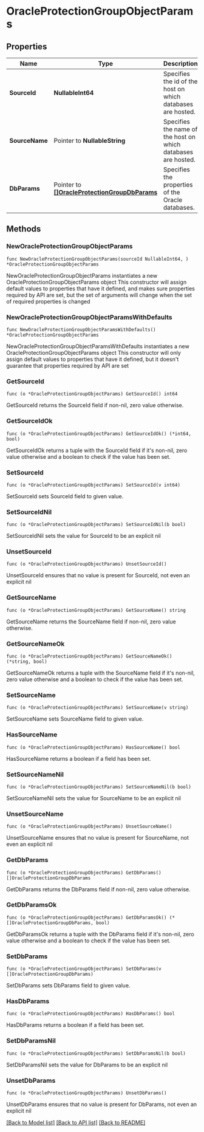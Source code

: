 # OracleProtectionGroupObjectParams

## Properties

Name | Type | Description | Notes
------------ | ------------- | ------------- | -------------
**SourceId** | **NullableInt64** | Specifies the id of the host on which databases are hosted. | 
**SourceName** | Pointer to **NullableString** | Specifies the name of the host on which databases are hosted. | [optional] [readonly] 
**DbParams** | Pointer to [**[]OracleProtectionGroupDbParams**](OracleProtectionGroupDbParams.md) | Specifies the properties of the Oracle databases. | [optional] 

## Methods

### NewOracleProtectionGroupObjectParams

`func NewOracleProtectionGroupObjectParams(sourceId NullableInt64, ) *OracleProtectionGroupObjectParams`

NewOracleProtectionGroupObjectParams instantiates a new OracleProtectionGroupObjectParams object
This constructor will assign default values to properties that have it defined,
and makes sure properties required by API are set, but the set of arguments
will change when the set of required properties is changed

### NewOracleProtectionGroupObjectParamsWithDefaults

`func NewOracleProtectionGroupObjectParamsWithDefaults() *OracleProtectionGroupObjectParams`

NewOracleProtectionGroupObjectParamsWithDefaults instantiates a new OracleProtectionGroupObjectParams object
This constructor will only assign default values to properties that have it defined,
but it doesn't guarantee that properties required by API are set

### GetSourceId

`func (o *OracleProtectionGroupObjectParams) GetSourceId() int64`

GetSourceId returns the SourceId field if non-nil, zero value otherwise.

### GetSourceIdOk

`func (o *OracleProtectionGroupObjectParams) GetSourceIdOk() (*int64, bool)`

GetSourceIdOk returns a tuple with the SourceId field if it's non-nil, zero value otherwise
and a boolean to check if the value has been set.

### SetSourceId

`func (o *OracleProtectionGroupObjectParams) SetSourceId(v int64)`

SetSourceId sets SourceId field to given value.


### SetSourceIdNil

`func (o *OracleProtectionGroupObjectParams) SetSourceIdNil(b bool)`

 SetSourceIdNil sets the value for SourceId to be an explicit nil

### UnsetSourceId
`func (o *OracleProtectionGroupObjectParams) UnsetSourceId()`

UnsetSourceId ensures that no value is present for SourceId, not even an explicit nil
### GetSourceName

`func (o *OracleProtectionGroupObjectParams) GetSourceName() string`

GetSourceName returns the SourceName field if non-nil, zero value otherwise.

### GetSourceNameOk

`func (o *OracleProtectionGroupObjectParams) GetSourceNameOk() (*string, bool)`

GetSourceNameOk returns a tuple with the SourceName field if it's non-nil, zero value otherwise
and a boolean to check if the value has been set.

### SetSourceName

`func (o *OracleProtectionGroupObjectParams) SetSourceName(v string)`

SetSourceName sets SourceName field to given value.

### HasSourceName

`func (o *OracleProtectionGroupObjectParams) HasSourceName() bool`

HasSourceName returns a boolean if a field has been set.

### SetSourceNameNil

`func (o *OracleProtectionGroupObjectParams) SetSourceNameNil(b bool)`

 SetSourceNameNil sets the value for SourceName to be an explicit nil

### UnsetSourceName
`func (o *OracleProtectionGroupObjectParams) UnsetSourceName()`

UnsetSourceName ensures that no value is present for SourceName, not even an explicit nil
### GetDbParams

`func (o *OracleProtectionGroupObjectParams) GetDbParams() []OracleProtectionGroupDbParams`

GetDbParams returns the DbParams field if non-nil, zero value otherwise.

### GetDbParamsOk

`func (o *OracleProtectionGroupObjectParams) GetDbParamsOk() (*[]OracleProtectionGroupDbParams, bool)`

GetDbParamsOk returns a tuple with the DbParams field if it's non-nil, zero value otherwise
and a boolean to check if the value has been set.

### SetDbParams

`func (o *OracleProtectionGroupObjectParams) SetDbParams(v []OracleProtectionGroupDbParams)`

SetDbParams sets DbParams field to given value.

### HasDbParams

`func (o *OracleProtectionGroupObjectParams) HasDbParams() bool`

HasDbParams returns a boolean if a field has been set.

### SetDbParamsNil

`func (o *OracleProtectionGroupObjectParams) SetDbParamsNil(b bool)`

 SetDbParamsNil sets the value for DbParams to be an explicit nil

### UnsetDbParams
`func (o *OracleProtectionGroupObjectParams) UnsetDbParams()`

UnsetDbParams ensures that no value is present for DbParams, not even an explicit nil

[[Back to Model list]](../README.md#documentation-for-models) [[Back to API list]](../README.md#documentation-for-api-endpoints) [[Back to README]](../README.md)


